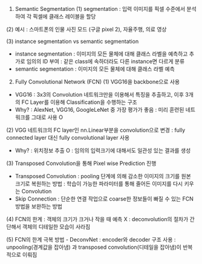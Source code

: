 1. Semantic Segmentation
 (1) segmentation : 입력 이미지를 픽셀 수준에서 분석하여 각 픽셀에 클래스 레이블을 할당

 (2) 예시 : 스마트폰의 인물 사진 모드 (구글 pixel 2), 자율주행, 의료 영상

 (3) instance segmentation vs semantic segmentation
 - instance segmentation
   : 이미지의 모든 물체에 대해 클래스 라벨을 예측하고 추가로 임의의 ID 부여
   : 같은 class에 속하더라도 다른 instance면 다르게 분류
 - semantic segmentation
   : 이미지의 모든 물체에 대해 클래스 라벨 예측

2. Fully Convolutional Network (FCN)
 (1) VGG16을 backbone으로 사용
 - VGG16 : 3x3의 Convolution 네트워크만을 이용해서 특징을 추출하고, 이후 3개의 FC Layer를 이용해 
Classification을 수행하는 구조
 - Why? : AlexNet, VGG16, GoogleLeNet 중 가장 평가가 좋음
        : 미리 훈련된 네트워크를 그대로 사용 O

 (2) VGG 네트워크의 FC layer인 nn.Linear부분을 convolution으로 변경
     : fully connected layer 대신 fully convolutional layer 사용
 - Why? : 위치정보 추출 O
        : 임의의 입력크기에 대해서도 일관성 있는 결과를 생성

 (3) Transposed Convolution을 통해 Pixel wise Prediction 진행
 - Transposed Convolution
   : pooling 단계에 의해 감소한 이미지의 크기를 원본 크기로 복원하는 방법
   : 학습이 가능한 파라미터를 통해 줄어든 이미지를 다시 키우는 Convolution
 - Skip Connection
   : 단순한 연결 작업으로 coarse한 정보들이 빠질 수 있는 FCN 방법을 보완하는 방법

 (4) FCN의 한계
   : 객체의 크기가 크거나 작을 때 예측 X
   : deconvolution의 절차가 간단해서 객체의 디테일한 모습이 사라짐

 (5) FCN의 한계 극복 방법 - DeconvNet
   : encoder와 decoder 구조 사용
   : unpooling(경계값을 잡아냄) 과 transposed convolution(디테일을 잡아냄)이 반복적으로 이뤄짐
